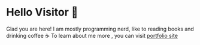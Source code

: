 # Hello Visitor 👋
Glad you are here! I am mostly programming nerd, like to reading books and drinking coffee ☕️ 
To learn about me more , you can visit [portfolio site](https://echo-saurav.github.io) 

